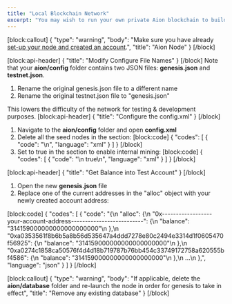```yaml
---
title: "Local Blockchain Network"
excerpt: "You may wish to run your own private Aion blockchain to build and test your dApp."
---
```

[block:callout]
{
  "type": "warning",
  "body": "Make sure you have already [set-up your node and created an account](doc:node-set-up).",
  "title": "Aion Node"
}
[/block]

[block:api-header]
{
  "title": "Modify Configure File Names"
}
[/block]
Note that your **aion/config** folder contains two JSON files: **genesis.json** and **testnet.json**. 
1. Rename the original genesis.json file to a different name
2. Rename the original testnet.json file to "genesis.json"

This lowers the difficulty of the network for testing & development purposes.
[block:api-header]
{
  "title": "Configure the config.xml"
}
[/block]
1. Navigate to the **aion/config** folder and open **config.xml**
2. Delete all the seed nodes in the <nodes> section:
[block:code]
{
  "codes": [
    {
      "code": "<nodes>\n</nodes>",
      "language": "xml"
    }
  ]
}
[/block]
3. Set <mining> to true in the <consensus> section to enable internal mining:
[block:code]
{
  "codes": [
    {
      "code": "<consensus>\n  <mining>true</mining>\n<consensus>",
      "language": "xml"
    }
  ]
}
[/block]

[block:api-header]
{
  "title": "Get Balance into Test Account"
}
[/block]
1. Open the new **genesis.json** file
2. Replace one of the current addresses in the "alloc" object with your newly created account address:

[block:code]
{
  "codes": [
    {
      "code": "{\n  \"alloc\": {\n    \"0x------------------your-account-address--------------------------\": {\n      \"balance\": \"314159000000000000000000\"\n    },\n    \"0xa0353561f8b6b5a8b56d535647a4ddd7278e80c2494e3314d1f0605470f56925\": {\n      \"balance\": \"314159000000000000000000\"\n    },\n    \"0xa0274c1858ca50576f4d4d18b719787b76bb454c33749172758a620555bf4586\": {\n      \"balance\": \"314159000000000000000000\"\n    },\n    ...\n  },",
      "language": "json"
    }
  ]
}
[/block]

[block:callout]
{
  "type": "warning",
  "body": "If applicable, delete the **aion/database** folder and re-launch the node in order for genesis to take in effect",
  "title": "Remove any existing database"
}
[/block]